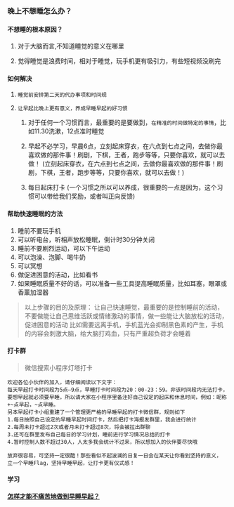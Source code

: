 ### 晚上不想睡怎么办？



#### 不想睡的根本原因？

1. 对于大脑而言,不知道睡觉的意义在哪里

2. 觉得睡觉是浪费时间，相对于睡觉，玩手机更有吸引力，有些短视频没刷完



#### 如何解决

1. `睡觉前安排第二天的代办事项和时间规`

2. `让早起比晚上更有意义，养成早睡早起的好习惯`

   1. 对于任何一个习惯而言，最重要的是要做到，`在精准的时间做特定的事情`，比如11.30洗漱，12点准时睡觉 

   2. 早起不必学习，早晨6点，立刻起床穿衣，在六点到七点之间，去做你最喜欢做的那件事！刷剧，下棋，王者，跑步等等，只要你喜欢，就可以去做！
       (立刻起床穿衣，在六点到七点之间，去做你最喜欢做的那件事！刷剧，下棋，王者，跑步等等，只要你喜欢，就可以去做！)

   3. 每日起床打卡
       (一个习惯之所以可以养成，很重要的一点是因为，这个习惯可以带给我们奖励，或者叫正向反馈)






#### 帮助快速睡眠的方法

1. 睡前不要玩手机
2. 可以听电台，听相声放松睡眠，倒计时30分钟关闭
3. 睡前不要剧烈运动，可以下午运动
4. 可以泡澡、泡脚、喝牛奶
5. 可以冥想
6. 做促进困意的活动，比如看书
7. 如果睡眠质量不好的话，可以准备一些工具提高睡眠质量，比如耳塞，眼罩或香薰加湿器

> 以上步骤的目的及原理：
> 让自己快速睡觉，最重要的是控制睡前的活动，不要做能让自己思维活跃或情绪激动的事情，做一些能让大脑放松的活动，促进困意的活动
> 比如需要远离手机，手机蓝光会抑制黑色素的产生，手机的内容会刺激大脑，给大脑打鸡血，只有严重超负荷才会睡着







#### 打卡群

> 微信搜索小程序灯塔打卡

```打卡群规则：
欢迎各位小伙伴的加入，请仔细阅读以下文字：
每天早起打卡时间段为5点—9点，早睡打卡时间段为20：00-23：59。非该时间段内无法打卡，
要想早起就必须要早睡，所以请大家在小程序里备注好自己设定的起床和休息时间，例如：昵称+~点早起，~点早睡。
另本早起打卡小组重建了一个管理更严格的早睡早起的打卡微信群，规则如下
1.每日按照自己设定的早睡早起时间打卡，然后把打卡海报发群里，我会进行统计
2.每周未打卡超过2次或者月未打卡超过8次，将会被拉出群聊
3.还可在群里发布自己每日的学习计划，睡前进行学习情况总结的打卡
4.暂时控制人数不超过30人，人太多我会统计不过来，所以想加入的伙伴要尽快哦

放弃很容易，可坚持一定很酷！那些看似不起波澜的日复一日会在某天让你看到坚持的意义，
立一个早睡Flag，坚持早睡早起，让打卡更有仪式感！
```





#### 学习

[**怎样才能不痛苦地做到早睡早起？**](https://www.zhihu.com/question/20786000/answer/1006226728)

